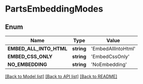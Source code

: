 # PartsEmbeddingModes

## Enum
Name | Type | Value
------------ | ------------- | -------------
**EMBED_ALL_INTO_HTML** | **string** | 'EmbedAllIntoHtml'
**EMBED_CSS_ONLY** | **string** | 'EmbedCssOnly'
**NO_EMBEDDING** | **string** | 'NoEmbedding'


[[Back to Model list]](../README.md#documentation-for-models) [[Back to API list]](../README.md#documentation-for-api-endpoints) [[Back to README]](../README.md)


